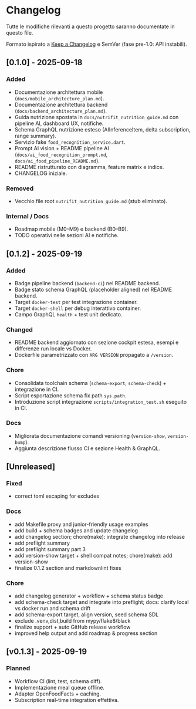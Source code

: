 # Changelog

Tutte le modifiche rilevanti a questo progetto saranno documentate in questo file.

Formato ispirato a [Keep a Changelog](https://keepachangelog.com/it-IT/1.1.0/) e SemVer (fase pre-1.0: API instabili).

## [0.1.0] - 2025-09-18

### Added

- Documentazione architettura mobile (`docs/mobile_architecture_plan.md`).
- Documentazione architettura backend (`docs/backend_architecture_plan.md`).
- Guida nutrizione spostata in `docs/nutrifit_nutrition_guide.md` con pipeline AI, dashboard UX, notifiche.
- Schema GraphQL nutrizione esteso (AIInferenceItem, delta subscription, range summary).
- Servizio fake `food_recognition_service.dart`.
- Prompt AI vision + README pipeline AI (`docs/ai_food_recognition_prompt.md`, `docs/ai_food_pipeline_README.md`).
- README ristrutturato con diagramma, feature matrix e indice.
- CHANGELOG iniziale.

### Removed

- Vecchio file root `nutrifit_nutrition_guide.md` (stub eliminato).

### Internal / Docs

- Roadmap mobile (M0–M9) e backend (B0–B9).
- TODO operativi nelle sezioni AI e notifiche.

## [0.1.2] - 2025-09-19

### Added

- Badge pipeline backend (`backend-ci`) nel README backend.
- Badge stato schema GraphQL (placeholder aligned) nel README backend.
- Target `docker-test` per test integrazione container.
- Target `docker-shell` per debug interattivo container.
- Campo GraphQL `health` + test unit dedicato.

### Changed

- README backend aggiornato con sezione cockpit estesa, esempi e differenze run locale vs Docker.
- Dockerfile parametrizzato con `ARG VERSION` propagato a `/version`.

### Chore

- Consolidata toolchain schema (`schema-export`, `schema-check`) + integrazione in CI.
- Script esportazione schema fix path `sys.path`.
- Introduzione script integrazione `scripts/integration_test.sh` eseguito in CI.

### Docs

- Migliorata documentazione comandi versioning (`version-show`, `version-bump`).
- Aggiunta descrizione flusso CI e sezione Health & GraphQL.

## [Unreleased]

### Fixed
- correct toml escaping for excludes

### Docs
- add Makefile proxy and junior-friendly usage examples
- add build + schema badges and update changelog
- add changelog section; chore(make): integrate changelog into release
- add preflight summary
- add preflight summary part 3
- add version-show target + shell compat notes; chore(make): add version-show
- finalize 0.1.2 section and markdownlint fixes

### Chore
- add changelog generator + workflow + schema status badge
- add schema-check target and integrate into preflight; docs: clarify local vs docker run and schema drift
- add schema-export target, align version, seed schema SDL
- exclude .venv,dist,build from mypy/flake8/black
- finalize support + auto GitHub release workflow
- improved help output and add roadmap & progress section

## [v0.1.3] - 2025-09-19


### Planned

- Workflow CI (lint, test, schema diff).
- Implementazione meal queue offline.
- Adapter OpenFoodFacts + caching.
- Subscription real-time integration effettiva.

